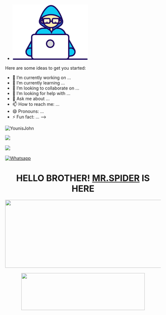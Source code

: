 

- ![Alt text](https://github.com/MRVIVEK-CODER/MRVIVEK-CODER/raw/main/Developer.gif)

Here are some ideas to get you started:

- 🔭 I’m currently working on ...
- 🌱 I’m currently learning ...
- 👯 I’m looking to collaborate on ...
- 🤔 I’m looking for help with ...
- 💬 Ask me about ...
- 📫 How to reach me: ...
- 😄 Pronouns: ...
- ⚡ Fun fact: ...
-->

![YounisJohn](https://komarev.com/ghpvc/?username=SPIDER-143&color=blue)

<a href="https://github.com/SPIDER-143"><img src="https://img.shields.io/github/followers/SPIDER-143?label=followers&style=social"/></a>

[![](https://img.shields.io/badge/Messenger-red?logo=Messenger&logoColor=red&labelColor=black)](https://m.me/j/AbapmRtG89qS_9t9/)

[![Whatsapp](https://img.shields.io/badge/Whatsapp-MR.SPIDER-deepgreen?style=flat-square&logo=whatsapp)](https://wa.me/+8801993555657)

</p>
<h1 align="center">
  <b>HELLO BROTHER!<b> <a href="https://www.facebook.com/maliknai1234?mibextid=ZbWKwL" target="blank">MR.SPIDER</a> IS HERE
</h1>
<p align="center">
  <img width="600" height="220" src="https://github-readme-stats.vercel.app/api?username=SPIDER-143&show_icons=true&theme=chartreuse-dark&locale=id">
</p>
<p align="center">
  <img width="400" height="120" src="https://github-readme-stats.vercel.app/api/top-langs/?username=SPIDER-143&layout=compact&theme=chartreuse-dark">
